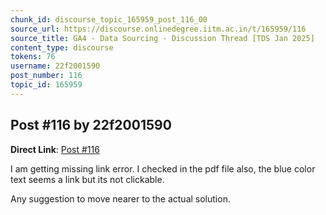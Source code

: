 ```yaml
---
chunk_id: discourse_topic_165959_post_116_00
source_url: https://discourse.onlinedegree.iitm.ac.in/t/165959/116
source_title: GA4 - Data Sourcing - Discussion Thread [TDS Jan 2025]
content_type: discourse
tokens: 76
username: 22f2001590
post_number: 116
topic_id: 165959
---
```


## Post #116 by 22f2001590

**Direct Link**: [Post #116](https://discourse.onlinedegree.iitm.ac.in/t/165959/116)

I am getting missing link error. I checked in the pdf file also, the blue color text seems a link but its not clickable.

Any suggestion to move nearer to the actual solution.
